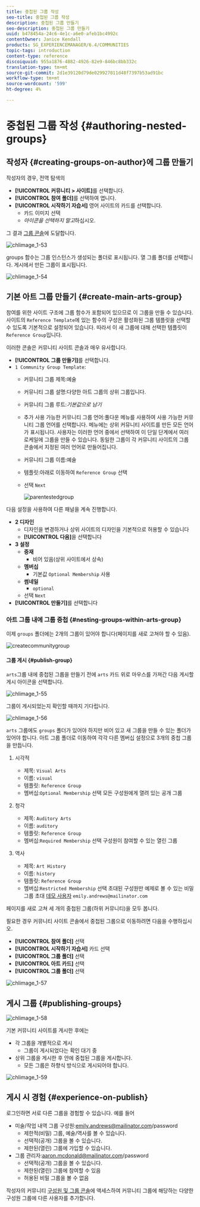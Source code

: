 ```yaml
---
title: 중첩된 그룹 작성
seo-title: 중첩된 그룹 작성
description: 중첩된 그룹 만들기
seo-description: 중첩된 그룹 만들기
uuid: b478454a-24c6-4e1c-a6e0-afeb1bc4992c
contentOwner: Janice Kendall
products: SG_EXPERIENCEMANAGER/6.4/COMMUNITIES
topic-tags: introduction
content-type: reference
discoiquuid: 955a1876-4882-4926-82e9-846bc8bb332c
translation-type: tm+mt
source-git-commit: 2d1e39120d79de029927011d48f7397b53ad91bc
workflow-type: tm+mt
source-wordcount: '599'
ht-degree: 4%

---
```



# 중첩된 그룹 작성 {#authoring-nested-groups}

## 작성자 {#creating-groups-on-author}에 그룹 만들기

작성자의 경우, 전역 탐색의

* **[!UICONTROL 커뮤니티 > 사이트]**&#x200B;를 선택합니다.
* **[!UICONTROL 참여 폴더]**&#x200B;를 선택하여 엽니다.
* **[!UICONTROL 시작하기 자습서]** 영어 사이트의 카드를 선택합니다.
   * 카드 이미지 선택
   * *아이콘을 선택하지 말고*&#x200B;하십시오.

그 결과 [그룹 콘솔](groups.md)에 도달합니다.

![chlimage_1-53](assets/chlimage_1-53.png)

groups 함수는 그룹 인스턴스가 생성되는 폴더로 표시됩니다. 열 그룹 폴더를 선택합니다. 게시에서 만든 그룹이 표시됩니다.

![chlimage_1-54](assets/chlimage_1-54.png)

## 기본 아트 그룹 만들기 {#create-main-arts-group}

참여를 위한 사이트 구조에 그룹 함수가 포함되어 있으므로 이 그룹을 만들 수 있습니다. 사이트의 `Reference Template`에 있는 함수의 구성은 활성화된 그룹 템플릿을 선택할 수 있도록 기본적으로 설정되어 있습니다. 따라서 이 새 그룹에 대해 선택한 템플릿이 `Reference Group`입니다.

이러한 콘솔은 커뮤니티 사이트 콘솔과 매우 유사합니다.

* **[!UICONTROL 그룹 만들기]**&#x200B;를 선택합니다.
* `1 Community Group Template`:
   * 커뮤니티 그룹 제목:예술
   * 커뮤니티 그룹 설명:다양한 아트 그룹의 상위 그룹입니다.
   * 커뮤니티 그룹 루트:*기본값으로 남기*
   * 추가 사용 가능한 커뮤니티 그룹 언어:풀다운 메뉴를 사용하여 사용 가능한 커뮤니티 그룹 언어를 선택합니다. 메뉴에는 상위 커뮤니티 사이트를 만든 모든 언어가 표시됩니다. 사용자는 이러한 언어 중에서 선택하여 이 단일 단계에서 여러 로케일에 그룹을 만들 수 있습니다. 동일한 그룹이 각 커뮤니티 사이트의 그룹 콘솔에서 지정된 여러 언어로 만들어집니다.
   * 커뮤니티 그룹 이름:예술
   * 템플릿:아래로 이동하여 `Reference Group` 선택
   * 선택 `Next`

      ![parentestedgroup](assets/parenttonestedgroup.png)

다음 설정을 사용하여 다른 패널을 계속 진행합니다.

* **2 디자인**
   * 디자인을 변경하거나 상위 사이트의 디자인을 기본적으로 허용할 수 있습니다
   * **[!UICONTROL 다음]**&#x200B;을 선택합니다
* **3 설정**
   * **중재**
      * 비어 있음(상위 사이트에서 상속)
   * **멤버십**
      * 기본값 `Optional Membership` 사용
   * **썸네일**
      * `optional`
   * 선택 `Next`
* **[!UICONTROL 만들기]**&#x200B;를 선택합니다

### 아트 그룹 내에 그룹 중첩 {#nesting-groups-within-arts-group}

이제 `groups` 폴더에는 2개의 그룹이 있어야 합니다(페이지를 새로 고쳐야 할 수 있음).

![createcommunitygroup](assets/createcommunitygroup.png)

#### 그룹 게시 {#publish-group}

`arts`그룹 내에 중첩된 그룹을 만들기 전에 `arts` 카드 위로 마우스를 가져간 다음 게시할 게시 아이콘을 선택합니다.

![chlimage_1-55](assets/chlimage_1-55.png)

그룹이 게시되었는지 확인할 때까지 기다립니다.

![chlimage_1-56](assets/chlimage_1-56.png)

`arts` 그룹에도 `groups` 폴더가 있어야 하지만 비어 있고 새 그룹을 만들 수 있는 폴더가 있어야 합니다. 아트 그룹 폴더로 이동하여 각각 다른 멤버십 설정으로 3개의 중첩 그룹을 만듭니다.

1. 시각적
   * 제목: `Visual Arts`
   * 이름: `visual`
   * 템플릿: `Reference Group`
   * 멤버십:`Optional Membership` 선택
모든 구성원에게 열려 있는 공개 그룹
1. 청각
   * 제목: `Auditory Arts`
   * 이름: `auditory`
   * 템플릿: `Reference Group`
   * 멤버십:`Required Membership` 선택
구성원이 참여할 수 있는 열린 그룹

1. 역사

   * 제목: `Art History`
   * 이름: `history`
   * 템플릿: `Reference Group`
   * 멤버십:`Restricted Membership` 선택
초대된 구성원만 예제로 볼 수 있는 비밀 그룹 초대 
[데모 사용자](tutorials.md#demo-users) `emily.andrews@mailinator.com`

페이지를 새로 고쳐 세 개의 중첩된 그룹(하위 커뮤니티)을 모두 봅니다.

필요한 경우 커뮤니티 사이트 콘솔에서 중첩된 그룹으로 이동하려면 다음을 수행하십시오.

* **[!UICONTROL 참여 폴더]** 선택
* **[!UICONTROL 시작하기 자습서]** 카드 선택
* **[!UICONTROL 그룹 폴더]** 선택
* **[!UICONTROL 아트 카드]** 선택
* **[!UICONTROL 그룹 폴더]** 선택

![chlimage_1-57](assets/chlimage_1-57.png)

## 게시 그룹 {#publishing-groups}

![chlimage_1-58](assets/chlimage_1-58.png)

기본 커뮤니티 사이트를 게시한 후에는

* 각 그룹을 개별적으로 게시
   * 그룹이 게시되었다는 확인 대기 중
* 상위 그룹을 게시한 후 안에 중첩된 그룹을 게시합니다.
   * 모든 그룹은 하향식 방식으로 게시되어야 합니다.

![chlimage_1-59](assets/chlimage_1-59.png)

## 게시 시 경험 {#experience-on-publish}

로그인하면 서로 다른 그룹을 경험할 수 있습니다. 예를 들어[](tutorials.md#demo-users)

* 미술/작업 내역 그룹 구성원:emily.andrews@mailinator.com/password
   * 제한적(비밀) 그룹, 예술/역사를 볼 수 있습니다.
   * 선택적(공개) 그룹을 볼 수 있습니다.
   * 제한된(열린) 그룹에 가입할 수 있습니다.
* 그룹 관리자:aaron.mcdonald@mailinator.com/password
   * 선택적(공개) 그룹을 볼 수 있습니다.
   * 제한된(열린) 그룹에 참여할 수 있음
   * 허용된 비밀 그룹을 볼 수 없음

작성자의 커뮤니티 [구성원 및 그룹 콘솔](members.md)에 액세스하여 커뮤니티 그룹에 해당하는 다양한 구성원 그룹에 다른 사용자를 추가합니다.
